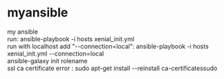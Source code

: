 # myansible
my ansible <br/>
run: ansible-playbook -i hosts xenial_init.yml<br/>
run with localhost add "--connection=local": ansible-playbook -i hosts xenial_init.yml --connection=local<br/>
ansible-galaxy init rolename<br/>
ssl ca certificate error : sudo apt-get install --reinstall ca-certificatessudo <br/>


